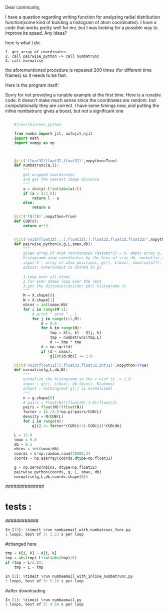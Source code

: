 Dear community,

I have a question regarding writing function for analyzing radial distribution function(some kind of building a histogram of atom coordinates). I have a code that works pretty well for me, but I was looking for a possible way to improve its speed. Any ideas?

here is what I do:

    1. get array of coordinates
    2. call pairwise_python -> call numbatrunc
    3. call normalise

the aforementioned procedure is repeated 200 times (for different time frames) so it needs to be fast.

Here is the program itself:



Sorry for not providing a runable example at the first time. Here is a runable code. It doesn't make much sense since the coordinates are random. but computationally they are correct. I have some timings now, and putting the inline numbatrunc gives a boost, but not a significant one

```python

    #!/usr/bin/env python

    from numba import jit, autojit,njit
    import math
    import numpy as np 



    @jit('float32(float32,float32)',nopython=True)
    def numbatrunc(a,l):
        """
        get wrapped coordinates
        and get the nearest image distance
        """
        a = abs(a)-l*int(abs(a)/l)
        if (a > l/2.0):
            return l - a
        else:
            return a

    @jit('f8(f8)',nopython=True)
    def CUB(x):
        return x**3.


    @jit('void(float32[:,:],float32[:],float32,float32,float32)',nopython=True)
    def pairwise_python(X,g,L,smax,db):
        """ 
        given array of Atom coordinates (Natoms*3) = X, empty array g, size of the box = L, cutoff = smax, size of the bin = db
        histogramm atom coordinates by the bins of size db, normalise the histogramm so in the infinity the function is 1.
        input X - array of atom positions, g(r), L(box), smax(cutoff), db(bins)
        output: none(output is stored in g)  
        
        1.loop over all atoms 
        2.for ever atoms loop over the rest
        3.get the distance(consider pbc) histogramm it
        """
        M = X.shape[0]
        N = X.shape[1]
        nbins = int(smax/db)
        for i in range(M-1):
            # print " atom " , i
            for j in range(i+1,M):
                d = 0.0
                for k in range(N):
                    tmp = X[i, k] - X[j, k]
                    tmp = numbatrunc(tmp,L)
                    d += tmp * tmp
                d = np.sqrt(d)
                if (d < smax):
                    g[int(d/db)] += 2.0

    @jit('void(float32[:],float32,float32,int32)',nopython=True)
    def normalise(g,L,db,N):
        """
        normalize the histogramm so the r->inf it -> 1.0
        input : g(r), L(box), db (bins), N(atoms)
        output : nothing(but g[:] is normalized)
        """
        n = g.shape[0]
        # pairs = float(N)*(float(N)-1.0)/float(2)
        pairs = float(N)*(float(N))
        factor = (4./3.)*np.pi*pairs/CUB(L)
        density = N/CUB(L)
        for i in range(n):
            g[i] /= factor*(CUB(i+1)-CUB(i))*CUB(db)

    L = 15.0
    smax = 8.0
    db = 0.1
    nbins = int(smax/db)
    coords = L*np.random.rand(10000,3)
    coords = np.asarray(coords,dtype=np.float32)

    g = np.zeros(nbins, dtype=np.float32)
    pairwise_python(coords, g, L, smax, db)
    normalise(g,L,db,coords.shape[0])

```



##############   
# tests :
############

```python
In [19]: %timeit %run numbaemail_with_numbatrunc_func.py
1 loops, best of 3: 5.53 s per loop
```

#changed here 
```python
tmp = X[i, k] - X[j, k]
tmp = abs(tmp)-L*int(abs(tmp)/L)
if (tmp > L/2.0):
    tmp = L - tmp

In [2]: %timeit %run numbaemail_with_inline_numbatrunc.py
1 loops, best of 3: 5.16 s per loop

```

#after downloading

```python
In [1]: %timeit %run numbaemail.py
1 loops, best of 3: 4.54 s per loop
```